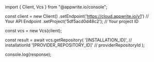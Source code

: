 import { Client, Vcs } from "@appwrite.io/console";

const client = new Client()
    .setEndpoint('https://cloud.appwrite.io/v1') // Your API Endpoint
    .setProject('5df5acd0d48c2'); // Your project ID

const vcs = new Vcs(client);

const result = await vcs.getRepository(
    '[INSTALLATION_ID]', // installationId
    '[PROVIDER_REPOSITORY_ID]' // providerRepositoryId
);

console.log(response);
